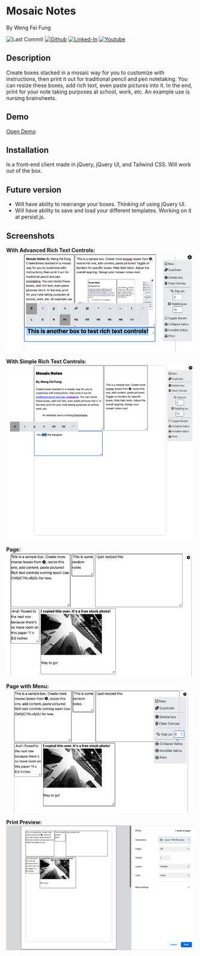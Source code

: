 # Mosaic Notes
By Weng Fei Fung

![Last Commit](https://img.shields.io/github/last-commit/Siphon880gh/mosaic-notes/main)
<a target="_blank" href="https://github.com/Siphon880gh" rel="nofollow"><img src="https://img.shields.io/badge/GitHub--blue?style=social&logo=GitHub" alt="Github" data-canonical-src="https://img.shields.io/badge/GitHub--blue?style=social&logo=GitHub" style="max-width:10ch;"></a>
<a target="_blank" href="https://www.linkedin.com/in/weng-fung/" rel="nofollow"><img src="https://camo.githubusercontent.com/0f56393c2fe76a2cd803ead7e5508f916eb5f1e62358226112e98f7e933301d7/68747470733a2f2f696d672e736869656c64732e696f2f62616467652f4c696e6b6564496e2d626c75653f7374796c653d666c6174266c6f676f3d6c696e6b6564696e266c6162656c436f6c6f723d626c7565" alt="Linked-In" data-canonical-src="https://img.shields.io/badge/LinkedIn-blue?style=flat&amp;logo=linkedin&amp;labelColor=blue" style="max-width:10ch;"></a>
<a target="_blank" href="https://www.youtube.com/user/Siphon880yt/" rel="nofollow"><img src="https://camo.githubusercontent.com/0bf5ba8ac9f286f95b2a2e86aee46371e0ac03d38b64ee2b78b9b1490df38458/68747470733a2f2f696d672e736869656c64732e696f2f62616467652f596f75747562652d7265643f7374796c653d666c6174266c6f676f3d796f7574756265266c6162656c436f6c6f723d726564" alt="Youtube" data-canonical-src="https://img.shields.io/badge/Youtube-red?style=flat&amp;logo=youtube&amp;labelColor=red" style="max-width:10ch;"></a>

## Description

Create boxes stacked in a mosaic way for you to customize with instructions, then print it out for traditional pencil and pen notetaking. You can resize these boxes, add rich text, even paste pictures into it. In the end, print for your note taking purposes at school, work, etc. An example use is nursing brainsheets.

## Demo
[Open Demo](https://siphon880gh.github.io/mosaic-notes/)


## Installation
Is a front-end client made in jQuery, jQuery UI, and Tailwind CSS. Will work out of the box.

## Future version
- Will have ability to rearrange your boxes. Thinking of using jQuery UI.
- Will have ability to save and load your different templates. Working on it at persist.js.

## Screenshots

**With Advanced Rich Text Controls:**
![Page](/assets/screenshots/rich-text-controls-advanced.png)


**With Simple Rich Text Controls:**
![Page](/assets/screenshots/rich-text-controls.png)

**Page:**
![Page](/assets/screenshots/page.png)

**Page with Menu:**
![Page with menu](/assets/screenshots/page-with-menu.png)

**Print Preview:**
![Page with menu](/assets/screenshots/print-preview.png)